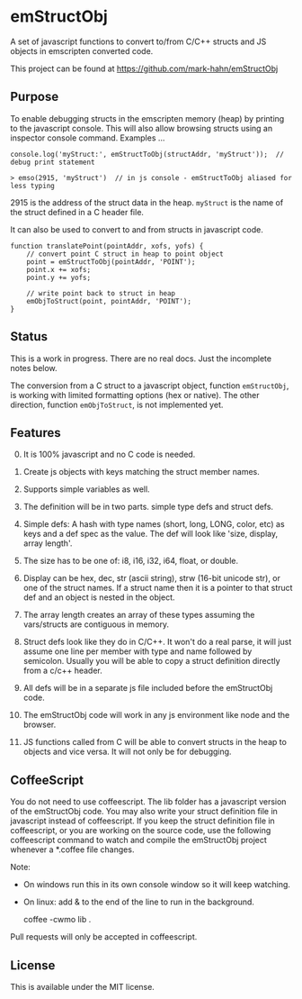 emStructObj
===========

A set of javascript functions to convert to/from C/C++ structs and JS objects in emscripten converted code.

This project can be found at https://github.com/mark-hahn/emStructObj

Purpose
-------

To enable debugging structs in the emscripten memory (heap) by printing to the javascript console.  This will also allow browsing structs using an inspector console command.  Examples ...

    console.log('myStruct:', emStructToObj(structAddr, 'myStruct'));  // debug print statement
    
    > emso(2915, 'myStruct')  // in js console - emStructToObj aliased for less typing
    
2915 is the address of the struct data in the heap.  `myStruct` is the name of the struct defined in a C header file.

It can also be used to convert to and from structs in javascript code.

    function translatePoint(pointAddr, xofs, yofs) {
    	// convert point C struct in heap to point object
    	point = emStructToObj(pointAddr, 'POINT');
    	point.x += xofs;
    	point.y += yofs;
    	
    	// write point back to struct in heap
    	emObjToStruct(point, pointAddr, 'POINT');
    }

Status
------
This is a work in progress.  There are no real docs.  Just the incomplete notes below.

The conversion from a C struct to a javascript object, function `emStructObj`, is working with limited formatting options (hex or native). The other direction, function `emObjToStruct`, is not implemented yet.

Features
--------

0. It is 100% javascript and no C code is needed.

1. Create js objects with keys matching the struct member names.

2. Supports simple variables as well.

3. The definition will be in two parts.  simple type defs and struct defs.  
    
31. Simple defs: A hash with type names (short, long, LONG, color, etc) as keys and a def spec as the value.  The def will look like 'size, display, array length'.  

311. The size has to be one of: i8, i16, i32, i64, float, or double.

312. Display can be hex, dec, str (ascii string), strw (16-bit unicode str), or one of the struct names.  If a struct name then it is a pointer to that struct def and an object is nested in the object.

313. The array length creates an array of these types assuming the vars/structs are contiguous in memory.

32. Struct defs look like they do in C/C++.   It won't do a real parse, it will just assume one line per member with type and name followed by semicolon.  Usually you will be able to copy a struct definition directly from a c/c++ header. 

4. All defs will be in a separate js file included before the emStructObj code.  

5. The emStructObj code will work in any js environment like node and the browser.

6. JS functions called from C will be able to convert structs in the heap to objects and vice versa.  It will not only be for debugging.

CoffeeScript
------------
You do not need to use coffeescript.  The lib folder has a javascript version of the emStructObj code.  You may also write your struct definition file in javascript instead of coffeescript. If you keep the struct definition file in coffeescript, or you are working on the source code, use the following coffeescript command to watch and compile the emStructObj project whenever a *.coffee file changes.

Note:
- On windows run this in its own console window so it will keep watching.
- On linux: add & to the end of the line to run in the background.
	
	coffee -cwmo lib .

Pull requests will only be accepted in coffeescript.

License
-------

This is available under the MIT license.
